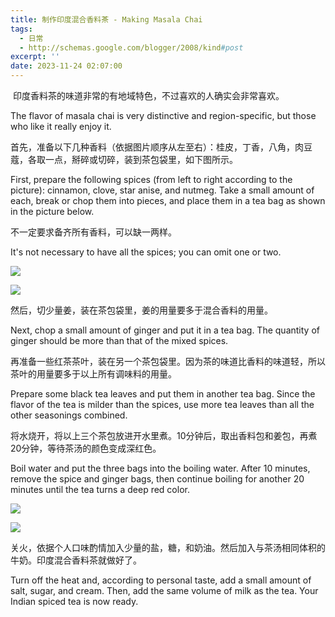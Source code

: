 ```yaml
---
title: 制作印度混合香料茶 - Making Masala Chai
tags:
  - 日常
  - http://schemas.google.com/blogger/2008/kind#post
excerpt: ''
date: 2023-11-24 02:07:00
---
```


<!-- more -->
 印度香料茶的味道非常的有地域特色，不过喜欢的人确实会非常喜欢。

The flavor of masala chai is very distinctive and region-specific, but those who like it really enjoy it.

  

首先，准备以下几种香料（依据图片顺序从左至右）：桂皮，丁香，八角，肉豆蔻，各取一点，掰碎或切碎，装到茶包袋里，如下图所示。

First, prepare the following spices (from left to right according to the picture): cinnamon, clove, star anise, and nutmeg. Take a small amount of each, break or chop them into pieces, and place them in a tea bag as shown in the picture below.

不一定要求备齐所有香料，可以缺一两样。

It's not necessary to have all the spices; you can omit one or two.

[![](https://blogger.googleusercontent.com/img/a/AVvXsEgpebfq8llTFHB-ma0A2YC9sSe_rU3SxUsWPesPCQOtc1ovV6c1yvZSWm8sPFl4ybxTnxYQP3EUXsFQdWs6FGm4l6yg9hOMJLqyC57HgJ2Sk_JrbFD7F-PX88tcJaU9uhggq7sSXnqyMAs9ZdRqqS6ox-UdXJ_ZBNsYqASfNqVXb8t0mRhgXACTJFUTG7E)](https://blogger.googleusercontent.com/img/a/AVvXsEgpebfq8llTFHB-ma0A2YC9sSe_rU3SxUsWPesPCQOtc1ovV6c1yvZSWm8sPFl4ybxTnxYQP3EUXsFQdWs6FGm4l6yg9hOMJLqyC57HgJ2Sk_JrbFD7F-PX88tcJaU9uhggq7sSXnqyMAs9ZdRqqS6ox-UdXJ_ZBNsYqASfNqVXb8t0mRhgXACTJFUTG7E)

  

[![](https://blogger.googleusercontent.com/img/a/AVvXsEiqIBYzr3JNfdGXlmvkWy8SElMsTuePiZ626LtBhyNO0nXMfUapMTXHac8kgU7HObs-CnIk51P8g4dxRpbLDuxD_WjhMVaxpN8pT690o8p-QaBkq4HT8JcG4lm-H7v-dOf9s89iPjEQfV0chCgljOijj3-OkIu8ttgBq1V0sdCQhVlbJzXMMiVAsY9yH1w)](https://blogger.googleusercontent.com/img/a/AVvXsEiqIBYzr3JNfdGXlmvkWy8SElMsTuePiZ626LtBhyNO0nXMfUapMTXHac8kgU7HObs-CnIk51P8g4dxRpbLDuxD_WjhMVaxpN8pT690o8p-QaBkq4HT8JcG4lm-H7v-dOf9s89iPjEQfV0chCgljOijj3-OkIu8ttgBq1V0sdCQhVlbJzXMMiVAsY9yH1w)

  

然后，切少量姜，装在茶包袋里，姜的用量要多于混合香料的用量。

Next, chop a small amount of ginger and put it in a tea bag. The quantity of ginger should be more than that of the mixed spices.

  

再准备一些红茶茶叶，装在另一个茶包袋里。因为茶的味道比香料的味道轻，所以茶叶的用量要多于以上所有调味料的用量。

Prepare some black tea leaves and put them in another tea bag. Since the flavor of the tea is milder than the spices, use more tea leaves than all the other seasonings combined.

  

将水烧开，将以上三个茶包放进开水里煮。10分钟后，取出香料包和姜包，再煮20分钟，等待茶汤的颜色变成深红色。

Boil water and put the three bags into the boiling water. After 10 minutes, remove the spice and ginger bags, then continue boiling for another 20 minutes until the tea turns a deep red color.

[![](https://blogger.googleusercontent.com/img/a/AVvXsEjmizyjx3sJ7cevEJz99sq5KU2bJRiqms9fONeuFJG-hL2cdv9d4K0pIPSEntZexZm-bd-Xy2I24-wR38vDHPNpJKzXACUGRZCxuPjS7X8BVSLjad1ULk_GXvbgDzMyLT2e6G-SaX6VRFCMVxdFN-8i5iQoyEZKO-ixj-qrQv2pHFV9kwbhVpBpk-AAZ_A)](https://blogger.googleusercontent.com/img/a/AVvXsEjmizyjx3sJ7cevEJz99sq5KU2bJRiqms9fONeuFJG-hL2cdv9d4K0pIPSEntZexZm-bd-Xy2I24-wR38vDHPNpJKzXACUGRZCxuPjS7X8BVSLjad1ULk_GXvbgDzMyLT2e6G-SaX6VRFCMVxdFN-8i5iQoyEZKO-ixj-qrQv2pHFV9kwbhVpBpk-AAZ_A)

  

[![](https://blogger.googleusercontent.com/img/a/AVvXsEj0-R-n5uWt8SAR7moNZelcNI_XzY_J090g_tdgouKaz8ZmBg3g-2F_MvOwIm4K9anw6SK4CgEptVF_JCd7yVgpBRGUG11gU9ja9JKj_SUSIvrBMrMGedIxqUH9U-WdCQty1GQphgeYGms3HHrC_fIKSEY4H22akKY2_iXNJfNhZeoJyOOI57C4baoyzhU)](https://blogger.googleusercontent.com/img/a/AVvXsEj0-R-n5uWt8SAR7moNZelcNI_XzY_J090g_tdgouKaz8ZmBg3g-2F_MvOwIm4K9anw6SK4CgEptVF_JCd7yVgpBRGUG11gU9ja9JKj_SUSIvrBMrMGedIxqUH9U-WdCQty1GQphgeYGms3HHrC_fIKSEY4H22akKY2_iXNJfNhZeoJyOOI57C4baoyzhU)

  
  

关火，依据个人口味酌情加入少量的盐，糖，和奶油。然后加入与茶汤相同体积的牛奶。印度混合香料茶就做好了。

Turn off the heat and, according to personal taste, add a small amount of salt, sugar, and cream. Then, add the same volume of milk as the tea. Your Indian spiced tea is now ready.